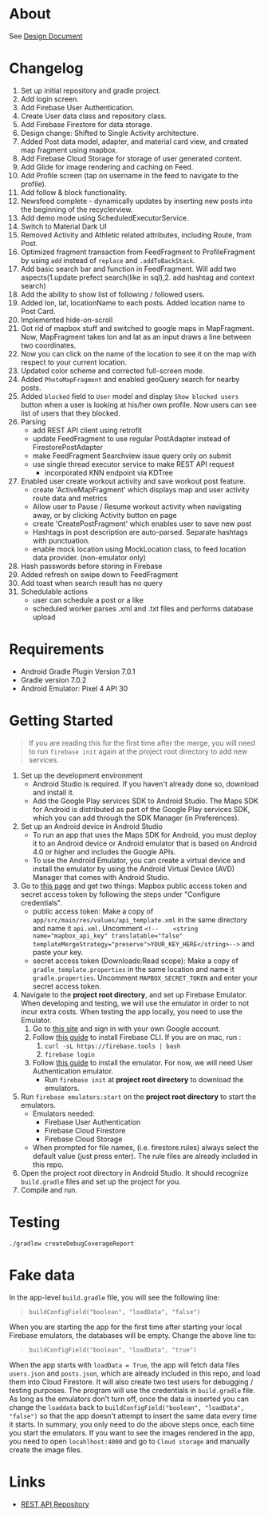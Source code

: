 # About

See [Design Document](docs/report.md)

# Changelog

1. Set up initial repository and gradle project.
2. Add login screen.
3. Add Firebase User Authentication.
4. Create User data class and repository class.
5. Add Firebase Firestore for data storage.
6. Design change: Shifted to Single Activity architecture.
7. Added Post data model, adapter, and material card view, and created map fragment using mapbox.
8. Add Firebase Cloud Storage for storage of user generated content.
9. Add Glide for image rendering and caching on Feed.
10. Add Profile screen (tap on username in the feed to navigate to the profile).
11. Add follow & block functionality.
12. Newsfeed complete - dynamically updates by inserting new posts into the beginning of the recyclerview. 
13. Add demo mode using ScheduledExecutorService.
14. Switch to Material Dark UI
15. Removed Activity and Athletic related attributes, including Route, from Post.
16. Optimized fragment transaction from FeedFragment to ProfileFragment by using `add` instead of `replace` and `.addToBackStack`.
17. Add basic search bar and function in FeedFragment. Will add two aspects(1.update prefect search(like in sql),2. add hashtag and context search)
18. Add the ability to show list of following / followed users.
19. Added lon, lat, locationName to each posts. Added location name to Post Card. 
20. Implemented hide-on-scroll
21. Got rid of mapbox stuff and switched to google maps in MapFragment. Now, MapFragment takes lon and lat as an input draws a line between two coordinates.
22. Now you can click on the name of the location to see it on the map with respect to your current location.
23. Updated color scheme and corrected full-screen mode.
24. Added `PhotoMapFragment` and enabled geoQuery search for nearby posts.
25. Added `blocked` field to `User` model and display `Show blocked users` button when a user is looking at his/her own profile. Now users can see list of users that they blocked.
26. Parsing 
    - add REST API client using retrofit
    - update FeedFragment to use regular PostAdapter instead of FirestorePostAdapter
    - make FeedFragment Searchview issue query only on submit
    - use single thread executor service to make REST API request 
      - incorporated KNN endpoint via KDTree  
27. Enabled user create workout activity and save workout post feature.
    - create 'ActiveMapFragment' which displays map and user activity route data and metrics
    - Allow user to Pause / Resume workout activity when navigating away, or by clicking Activity button on page
    - create 'CreatePostFragment' which enables user to save new post   
    - Hashtags in post description are auto-parsed. Separate hashtags with punctuation. 
    - enable mock location using MockLocation class, to feed location data provider. (non-emulator only) 
28. Hash passwords before storing in Firebase
29. Added refresh on swipe down to FeedFragment
30. Add toast when search result has no query
31. Schedulable actions
    - user can schedule a post or a like 
    - scheduled worker parses .xml and .txt files and performs database upload
    

# Requirements
- Android Gradle Plugin Version 7.0.1
- Gradle version 7.0.2
- Android Emulator: Pixel 4 API 30

# Getting Started

> If you are reading this for the first time after the merge, you will need to run `firebase init` again at the project root directory to add new services.

1. Set up the development environment
   - Android Studio is required. If you haven't already done so, download and install it.
   - Add the Google Play services SDK to Android Studio. The Maps SDK for Android is distributed as part of the Google Play services SDK, which you can add through the SDK Manager (in Preferences).
2. Set up an Android device in Android Studio
   - To run an app that uses the Maps SDK for Android, you must deploy it to an Android device or Android emulator that is based on Android 4.0 or higher and includes the Google APIs.
   - To use the Android Emulator, you can create a virtual device and install the emulator by using the Android Virtual Device (AVD) Manager that comes with Android Studio.
3. Go to [this page](https://docs.mapbox.com/android/maps/guides/install/#configure-credentials) and get two things: Mapbox public access token and secret access token by following the steps under "Configure credentials".
   - public access token: Make a copy of `app/src/main/res/values/api_template.xml` in the same directory and name it `api.xml`. Uncomment `<!--    <string name="mapbox_api_key" translatable="false" templateMergeStrategy="preserve">YOUR_KEY_HERE</string>-->` and paste your key.  
   - secret access token (Downloads:Read scope): Make a copy of `gradle_template.properties` in the same location and name it `gradle.properties`. Uncomment `MAPBOX_SECRET_TOKEN` and enter your secret access token.
4. Navigate to the **project root directory**, and set up Firebase Emulator. When developing and testing, we will use the emulator in order to not incur extra costs. When testing the app locally, you need to use the Emulator.
    1. Go to [this site](https://console.firebase.google.com/) and sign in with your own Google account.
    2. Follow [this guide](https://firebase.google.com/docs/cli#install_the_firebase_cli) to install Firebase CLI. If you are on mac, run :
        1. `curl -sL https://firebase.tools | bash`
        2. `firebase login`
    3. Follow [this guide](https://firebase.google.com/docs/emulator-suite/install_and_configure) to install the emulator. For now, we will need User Authentication emulator.
        - Run `firebase init`  at **project root directory** to download the emulators.
5. Run `firebase emulators:start` on the **project root directory** to start the emulators.
   - Emulators needed:
      - Firebase User Authentication
      - Firebase Cloud Firestore
      - Firebase Cloud Storage
   - When prompted for file names, (i.e. firestore.rules) always select the default value (just press enter). The rule files are already included in this repo.
6. Open the project root directory in Android Studio. It should recognize `build.gradle` files and set up the project for you.
7. Compile and run.

# Testing
```
./gradlew createDebugCoverageReport
```

# Fake data

In the app-level `build.gradle` file, you will see the following line:

> `buildConfigField("boolean", "loadData", "false")`

When you are starting the app for the first time after starting your local Firebase emulators, the databases will be empty.
Change the above line to:

> `buildConfigField("boolean", "loadData", "true")`

When the app starts with `loadData = True`, the app will fetch data files `users.json` and `posts.json`, which are already included in this repo, and load them into Cloud Firestore.
It will also create two test users for debugging / testing purposes. The program will use the credentials in `build.gradle` file.
As long as the emulators don't turn off, once the data is inserted you can change the `loaddata` back to `buildConfigField("boolean", "loadData", "false")` so that the app doesn't attempt to insert the same data every time it starts.
In summary, you only need to do the above steps once, each time you start the emulators.
If you want to see the images rendered in the app, you need to open `locahlhost:4000` and go to `Cloud storage` and manually create the image files.

# Links

- [REST API Repository](https://github.com/from81/Route42-Database-API)
